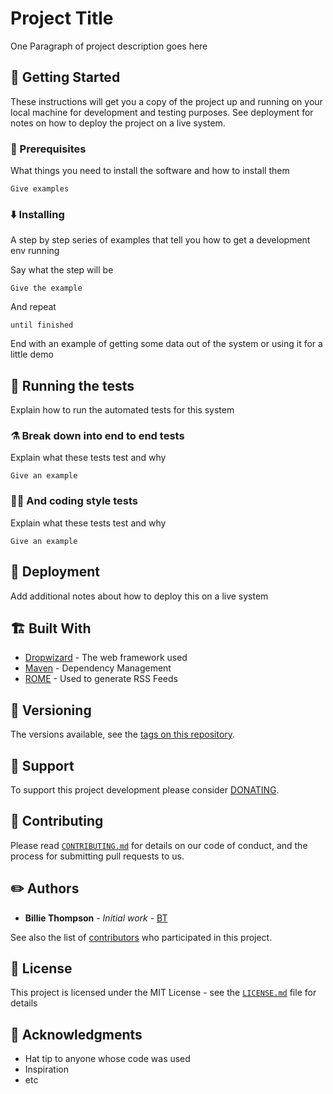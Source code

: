 # Project Title

One Paragraph of project description goes here

## 🏃️ Getting Started

These instructions will get you a copy of the project up and running on your local machine for development and testing purposes. See deployment for notes on how to deploy the project on a live system.

### 📕 Prerequisites

What things you need to install the software and how to install them

```
Give examples
```

### ⬇️ Installing 

A step by step series of examples that tell you how to get a development env running

Say what the step will be

```
Give the example
```

And repeat

```
until finished
```

End with an example of getting some data out of the system or using it for a little demo

## 🧪 Running the tests

Explain how to run the automated tests for this system

### ⚗️ Break down into end to end tests

Explain what these tests test and why

```
Give an example
```

### 👨‍🔬️ And coding style tests 

Explain what these tests test and why

```
Give an example
```

## 🔨️ Deployment

Add additional notes about how to deploy this on a live system

## 🏗️ Built With

* [Dropwizard](http://www.dropwizard.io/1.0.2/docs/) - The web framework used
* [Maven](https://maven.apache.org/) - Dependency Management
* [ROME](https://rometools.github.io/rome/) - Used to generate RSS Feeds

## 🔖️ Versioning

The versions available, see the [tags on this repository](/releases).

## 🚸 Support

To support this project development please consider [DONATING](https://kutt.it/Cryptocurrency).

## 👥 Contributing

Please read [`CONTRIBUTING.md`](CONTRIBUTING.md) for details on our code of conduct, and the process for submitting pull requests to us.

## ✏️ Authors

* **Billie Thompson** - *Initial work* - [BT](/)

See also the list of [contributors](@all) who participated in this project.

## 📄️ License

This project is licensed under the MIT License - see the [`LICENSE.md`](LICENSE.md) file for details

## 🙏️ Acknowledgments

* Hat tip to anyone whose code was used
* Inspiration
* etc
